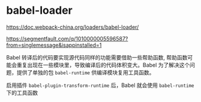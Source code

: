 

# babel-loader

https://doc.webpack-china.org/loaders/babel-loader/

https://segmentfault.com/q/1010000005596587?from=singlemessage&isappinstalled=1

Babel 转译后的代码要实现源代码同样的功能需要借助一些帮助函数, 帮助函数可能会重复出现在一些模块里，导致编译后的代码体积变大。Babel 为了解决这个问题，提供了单独的包 `babel-runtime` 供编译模块复用工具函数。

启用插件 `babel-plugin-transform-runtime` 后，Babel 就会使用 `babel-runtime` 下的工具函数

# 